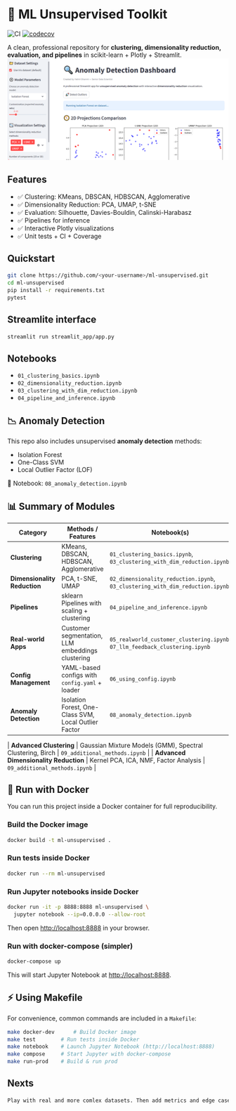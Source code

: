 # 🧠 ML Unsupervised Toolkit

![CI](https://github.com/<your-username>/ml-unsupervised/actions/workflows/tests.yml/badge.svg)
[![codecov](https://codecov.io/gh/<your-username>/ml-unsupervised/branch/main/graph/badge.svg)](https://codecov.io/gh/<your-username>/ml-unsupervised)

A clean, professional repository for **clustering, dimensionality reduction, evaluation, and pipelines** in scikit-learn + Plotly + Streamlit.
![Alt text](images/web-interface-streamlit.PNG)

## Features
- ✅ Clustering: KMeans, DBSCAN, HDBSCAN, Agglomerative
- ✅ Dimensionality Reduction: PCA, UMAP, t-SNE
- ✅ Evaluation: Silhouette, Davies-Bouldin, Calinski-Harabasz
- ✅ Pipelines for inference
- ✅ Interactive Plotly visualizations
- ✅ Unit tests + CI + Coverage

## Quickstart
```bash
git clone https://github.com/<your-username>/ml-unsupervised.git
cd ml-unsupervised
pip install -r requirements.txt
pytest
```
## Streamlite interface
```bash
streamlit run streamlit_app/app.py
```

## Notebooks
- `01_clustering_basics.ipynb`
- `02_dimensionality_reduction.ipynb`
- `03_clustering_with_dim_reduction.ipynb`
- `04_pipeline_and_inference.ipynb`

## 📉 Anomaly Detection

This repo also includes unsupervised **anomaly detection** methods:

- Isolation Forest
- One-Class SVM
- Local Outlier Factor (LOF)

📓 Notebook: `08_anomaly_detection.ipynb`

## 📊 Summary of Modules

| Category                | Methods / Features                                   | Notebook(s)                                   |
|--------------------------|------------------------------------------------------|-----------------------------------------------|
| **Clustering**           | KMeans, DBSCAN, HDBSCAN, Agglomerative               | `01_clustering_basics.ipynb`, `03_clustering_with_dim_reduction.ipynb` |
| **Dimensionality Reduction** | PCA, t-SNE, UMAP                                 | `02_dimensionality_reduction.ipynb`, `03_clustering_with_dim_reduction.ipynb` |
| **Pipelines**            | sklearn Pipelines with scaling + clustering          | `04_pipeline_and_inference.ipynb`             |
| **Real-world Apps**      | Customer segmentation, LLM embeddings clustering     | `05_realworld_customer_clustering.ipynb`, `07_llm_feedback_clustering.ipynb` |
| **Config Management**    | YAML-based configs with `config.yaml` + loader        | `06_using_config.ipynb`                       |
| **Anomaly Detection**    | Isolation Forest, One-Class SVM, Local Outlier Factor| `08_anomaly_detection.ipynb`                  |

| **Advanced Clustering**  | Gaussian Mixture Models (GMM), Spectral Clustering, Birch | `09_additional_methods.ipynb` |
| **Advanced Dimensionality Reduction** | Kernel PCA, ICA, NMF, Factor Analysis | `09_additional_methods.ipynb` |


## 🐳 Run with Docker

You can run this project inside a Docker container for full reproducibility.

### Build the Docker image
```bash
docker build -t ml-unsupervised .
```

### Run tests inside Docker
```bash
docker run --rm ml-unsupervised
```

### Run Jupyter notebooks inside Docker
```bash
docker run -it -p 8888:8888 ml-unsupervised \
  jupyter notebook --ip=0.0.0.0 --allow-root
```
Then open [http://localhost:8888](http://localhost:8888) in your browser.

### Run with docker-compose (simpler)
```bash
docker-compose up
```
This will start Jupyter Notebook at [http://localhost:8888](http://localhost:8888).

## ⚡ Using Makefile

For convenience, common commands are included in a `Makefile`:

```bash
make docker-dev      # Build Docker image
make test        # Run tests inside Docker
make notebook    # Launch Jupyter Notebook (http://localhost:8888)
make compose     # Start Jupyter with docker-compose
make run-prod    # Build & run prod
```

## Nexts 
```bash
Play with real and more comlex datasets. Then add metrics and edge cases of each related datasets.
```
